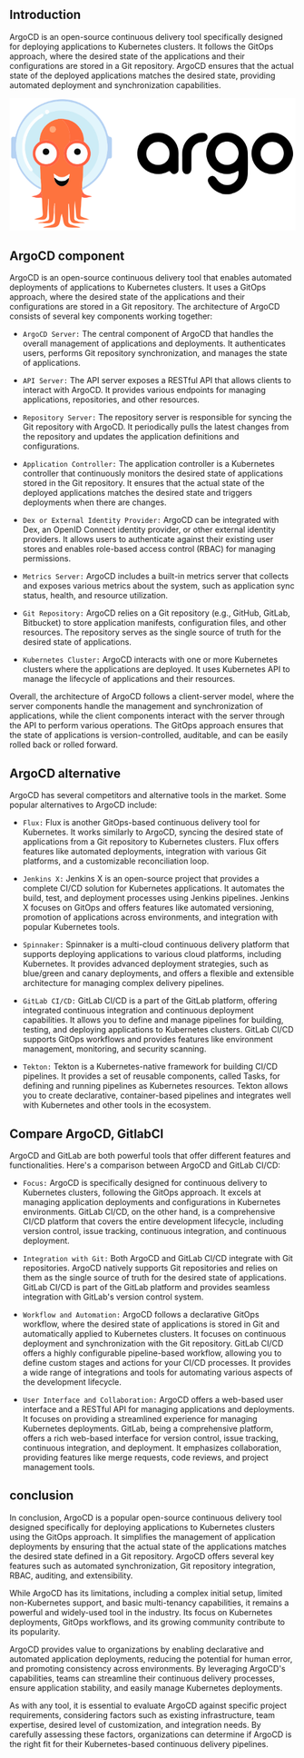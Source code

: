## Introduction


ArgoCD is an open-source continuous delivery tool specifically designed for deploying applications to Kubernetes clusters. It follows the GitOps approach, where the desired state of the applications and their configurations are stored in a Git repository. ArgoCD ensures that the actual state of the deployed applications matches the desired state, providing automated deployment and synchronization capabilities.



![Argo](img/1.svg)


## ArgoCD component
ArgoCD is an open-source continuous delivery tool that enables automated deployments of applications to Kubernetes clusters. It uses a GitOps approach, where the desired state of the applications and their configurations are stored in a Git repository. The architecture of ArgoCD consists of several key components working together:

* `ArgoCD Server:` The central component of ArgoCD that handles the overall management of applications and deployments. It authenticates users, performs Git repository synchronization, and manages the state of applications.

* `API Server:` The API server exposes a RESTful API that allows clients to interact with ArgoCD. It provides various endpoints for managing applications, repositories, and other resources.

* `Repository Server:` The repository server is responsible for syncing the Git repository with ArgoCD. It periodically pulls the latest changes from the repository and updates the application definitions and configurations.

* `Application Controller:` The application controller is a Kubernetes controller that continuously monitors the desired state of applications stored in the Git repository. It ensures that the actual state of the deployed applications matches the desired state and triggers deployments when there are changes.

* `Dex or External Identity Provider:` ArgoCD can be integrated with Dex, an OpenID Connect identity provider, or other external identity providers. It allows users to authenticate against their existing user stores and enables role-based access control (RBAC) for managing permissions.

* `Metrics Server:` ArgoCD includes a built-in metrics server that collects and exposes various metrics about the system, such as application sync status, health, and resource utilization.

* `Git Repository:` ArgoCD relies on a Git repository (e.g., GitHub, GitLab, Bitbucket) to store application manifests, configuration files, and other resources. The repository serves as the single source of truth for the desired state of applications.

* `Kubernetes Cluster:` ArgoCD interacts with one or more Kubernetes clusters where the applications are deployed. It uses Kubernetes API to manage the lifecycle of applications and their resources.

Overall, the architecture of ArgoCD follows a client-server model, where the server components handle the management and synchronization of applications, while the client components interact with the server through the API to perform various operations. The GitOps approach ensures that the state of applications is version-controlled, auditable, and can be easily rolled back or rolled forward.

## ArgoCD alternative

ArgoCD has several competitors and alternative tools in the market. Some popular alternatives to ArgoCD include:

* `Flux:` Flux is another GitOps-based continuous delivery tool for Kubernetes. It works similarly to ArgoCD, syncing the desired state of applications from a Git repository to Kubernetes clusters. Flux offers features like automated deployments, integration with various Git platforms, and a customizable reconciliation loop.

* `Jenkins X:` Jenkins X is an open-source project that provides a complete CI/CD solution for Kubernetes applications. It automates the build, test, and deployment processes using Jenkins pipelines. Jenkins X focuses on GitOps and offers features like automated versioning, promotion of applications across environments, and integration with popular Kubernetes tools.

* `Spinnaker:` Spinnaker is a multi-cloud continuous delivery platform that supports deploying applications to various cloud platforms, including Kubernetes. It provides advanced deployment strategies, such as blue/green and canary deployments, and offers a flexible and extensible architecture for managing complex delivery pipelines.

* `GitLab CI/CD:` GitLab CI/CD is a part of the GitLab platform, offering integrated continuous integration and continuous deployment capabilities. It allows you to define and manage pipelines for building, testing, and deploying applications to Kubernetes clusters. GitLab CI/CD supports GitOps workflows and provides features like environment management, monitoring, and security scanning.


* `Tekton:` Tekton is a Kubernetes-native framework for building CI/CD pipelines. It provides a set of reusable components, called Tasks, for defining and running pipelines as Kubernetes resources. Tekton allows you to create declarative, container-based pipelines and integrates well with Kubernetes and other tools in the ecosystem.

## Compare ArgoCD, GitlabCI

ArgoCD and GitLab are both powerful tools that offer different features and functionalities. Here's a comparison between ArgoCD and GitLab CI/CD:

* `Focus:` ArgoCD is specifically designed for continuous delivery to Kubernetes clusters, following the GitOps approach. It excels at managing application deployments and configurations in Kubernetes environments. GitLab CI/CD, on the other hand, is a comprehensive CI/CD platform that covers the entire development lifecycle, including version control, issue tracking, continuous integration, and continuous deployment.

* `Integration with Git:` Both ArgoCD and GitLab CI/CD integrate with Git repositories. ArgoCD natively supports Git repositories and relies on them as the single source of truth for the desired state of applications. GitLab CI/CD is part of the GitLab platform and provides seamless integration with GitLab's version control system.


* `Workflow and Automation:` ArgoCD follows a declarative GitOps workflow, where the desired state of applications is stored in Git and automatically applied to Kubernetes clusters. It focuses on continuous deployment and synchronization with the Git repository. GitLab CI/CD offers a highly configurable pipeline-based workflow, allowing you to define custom stages and actions for your CI/CD processes. It provides a wide range of integrations and tools for automating various aspects of the development lifecycle.

* `User Interface and Collaboration:` ArgoCD offers a web-based user interface and a RESTful API for managing applications and deployments. It focuses on providing a streamlined experience for managing Kubernetes deployments. GitLab, being a comprehensive platform, offers a rich web-based interface for version control, issue tracking, continuous integration, and deployment. It emphasizes collaboration, providing features like merge requests, code reviews, and project management tools.


## conclusion
In conclusion, ArgoCD is a popular open-source continuous delivery tool designed specifically for deploying applications to Kubernetes clusters using the GitOps approach. It simplifies the management of application deployments by ensuring that the actual state of the applications matches the desired state defined in a Git repository. ArgoCD offers several key features such as automated synchronization, Git repository integration, RBAC, auditing, and extensibility.

While ArgoCD has its limitations, including a complex initial setup, limited non-Kubernetes support, and basic multi-tenancy capabilities, it remains a powerful and widely-used tool in the industry. Its focus on Kubernetes deployments, GitOps workflows, and its growing community contribute to its popularity.

ArgoCD provides value to organizations by enabling declarative and automated application deployments, reducing the potential for human error, and promoting consistency across environments. By leveraging ArgoCD's capabilities, teams can streamline their continuous delivery processes, ensure application stability, and easily manage Kubernetes deployments.

As with any tool, it is essential to evaluate ArgoCD against specific project requirements, considering factors such as existing infrastructure, team expertise, desired level of customization, and integration needs. By carefully assessing these factors, organizations can determine if ArgoCD is the right fit for their Kubernetes-based continuous delivery pipelines.